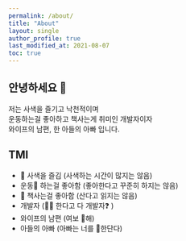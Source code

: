 ```yaml
---
permalink: /about/
title: "About"
layout: single
author_profile: true
last_modified_at: 2021-08-07
toc: true
---
```

## 안녕하세요 👋
저는 사색을 즐기고 낙천적이며  
운동하는걸 좋아하고 책사는게 취미인 개발자이자  
와이프의 남편, 한 아들의 아빠 입니다.

## TMI
- 🤔 사색을 즐김 (사색하는 시간이 많지는 않음)
- 운동🏀 하는걸 좋아함 (좋아한다고 꾸준히 하지는 않음)
- 📘 책사는걸 좋아함 (산다고 읽지는 않음)
- 개발자 (🧑‍💻️ 한다고 다 개발자❓ )
- 와이프의 남편 (여보 💜해)
- 아들의 아빠 (아빠는 너를 💚한단다)
